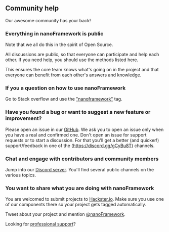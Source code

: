 ## Community help

Our awesome community has your back!

### Everything in nanoFramework is public

Note that we all do this in the spirit of Open Source.

All discussions are public, so that everyone can participate and help each other. If you need help, you should use the methods listed here.

This ensures the core team knows what's going on in the project and that everyone can benefit from each other's answers and knowledge.

### If you a question on how to use **nanoFramework**

Go to Stack overflow and use the ["nanoframework"](https://stackoverflow.com/tags/nanoframework) tag.

### Have you found a bug or want to suggest a new feature or improvement?

Please open an issue in our [GitHub](https://github.com/nanoframework/Home/issues). We ask you to open an issue only when you have a real and confirmed one. Don't open an issue for support requests or to start a discussion. For that you'll get a better (and quicker!) support/feedback in one of the (https://discord.gg/gCyBu8T) channels.

### Chat and engage with contributors and community members

Jump into our [Discord server](https://discord.gg/gCyBu8T). You'll find several public channels on the various topics.

### You want to share what you are doing with **nanoFramework**

You are welcomed to submit projects to [Hackster.io](https://www.hackster.io/nanoframework). Make sure you use one of our components there so your project gets tagged automatically.

Tweet about your project and mention [@nanoFramework](https://twitter.com/nanoframework).

Looking for [professional support](professional-support.md)?
